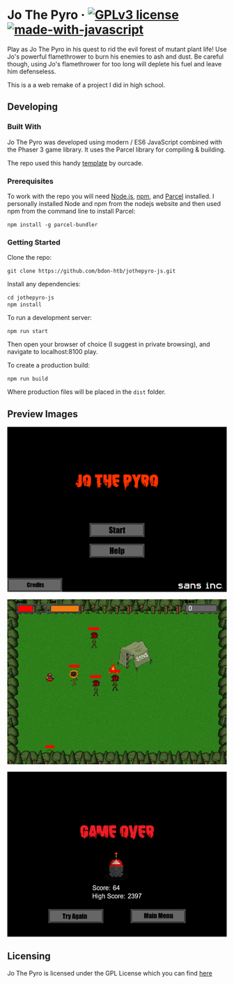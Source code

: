 # Jo The Pyro &middot; [![GPLv3 license](https://img.shields.io/badge/License-GPLv3-blue.svg)](http://perso.crans.org/besson/LICENSE.html) [![made-with-javascript](https://img.shields.io/badge/Made%20with-JavaScript-1f425f.svg)](https://www.javascript.com)


Play as Jo The Pyro in his quest to rid the evil forest of mutant plant life!
Use Jo's powerful flamethrower to burn his enemies to ash and dust. Be careful
though, using Jo's flamethrower for too long will deplete his fuel and leave
him defenseless.

This is a a web remake of a project I did in high school.

## Developing

### Built With
Jo The Pyro was developed using modern / ES6 JavaScript combined with the Phaser 3
game library. It uses the Parcel library for compiling & building.

The repo used this handy [template](https://github.com/ourcade/phaser3-parcel-template) by ourcade.

### Prerequisites
To work with the repo you will need [Node.js](https://nodejs.org/en/), [npm](https://www.npmjs.com/),
and [Parcel](https://parceljs.org/) installed. I personally installed Node and npm from the nodejs website and then used npm from the command line to install Parcel:
```
npm install -g parcel-bundler
```

### Getting Started
Clone the repo:
```
git clone https://github.com/bdon-htb/jothepyro-js.git
```
Install any dependencies:
```
cd jothepyro-js
npm install
```
To run a development server:
```
npm run start
```
Then open your browser of choice (I suggest in private browsing), and
navigate to localhost:8100 play.

To create a production build:
```
npm run build
```
Where production files will be placed in the `dist` folder.

## Preview Images
![Screenshot of Main Menu](https://github.com/bdon-htb/jothepyro-js/blob/main/preview_images/main_menu.png)

![Gameplay Screenshot](https://github.com/bdon-htb/jothepyro-js/blob/main/preview_images/gameplay.png)

![Game Over Screenshot](https://github.com/bdon-htb/jothepyro-js/blob/main/preview_images/game_over.png)

## Licensing
Jo The Pyro is licensed under the GPL License which you can find [here](https://github.com/bdon-htb/jothepyro-js/blob/main/LICENSE)
